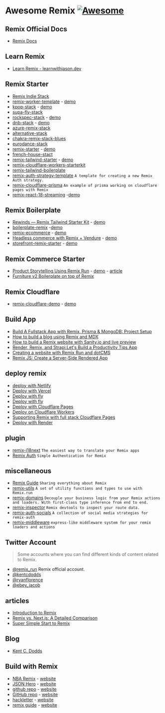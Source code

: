 # **Awesome Remix** [![Awesome](https://cdn.rawgit.com/sindresorhus/awesome/d7305f38d29fed78fa85652e3a63e154dd8e8829/media/badge.svg)](https://github.com/sindresorhus/awesome)

## Remix Official Docs
- [Remix Docs](https://remix.run/docs/en/v1)
## Learn Remix
- [Learn Remix - learnwithjason.dev](https://www.learnwithjason.dev/let-s-learn-remix)

## Remix Starter
- [Remix Indie Stack](https://github.com/remix-run/indie-stack)
- [remix-worker-template](https://github.com/edmundhung/remix-worker-template) - [demo](https://template.remix-run.workers.dev)
- [kpop-stack](https://github.com/netlify-templates/kpop-stack) - [demo](https://kpop-stack.netlify.app/)
- [supa-fly-stack](https://github.com/rphlmr/supa-fly-stack)
- [rockspec-stack](https://github.com/ShafSpecs/rockspec-stack) - [demo](https://rockspec-stack.fly.dev/)
- [dnb-stack](https://github.com/robipop22/dnb-stack) - [demo](https://dnb-stack.vercel.app/)
- [azure-remix-stack](https://github.com/aaronpowell/azure-remix-stack)
- [alternative-stack](alternative-stack)
- [chakra-remix-stack-blues](https://github.com/anubra266/chakra-remix-stack-blues)
- [eurodance-stack](https://github.com/VulcanJS/eurodance-stack)
- [remix-starter](https://github.com/AnandChowdhary/remix-starter) - [demo](https://remix-starter.netlify.app/)
- [french-house-stact](https://github.com/janhesters/french-house-stack)
- [remix-tailwind-starter](https://github.com/mcansh/remix-tailwind-starter) - [demo](https://remix.mcan.sh/)
- [remix-cloudflare-workers-starterkit](https://github.com/okym-t/remix-cloudflare-workers-starterkit)
- [remix-tailwind-boilerplate](https://github.com/ikhwanudin/remix-tailwind-boilerplate)
- [remix-auth-strategy-template](https://github.com/sergiodxa/remix-auth-strategy-template) `A template for creating a new Remix Auth strategy.`
- [remix-cloudflare-prisma](https://github.com/jacobparis/remix-cloudflare-prisma) `An example of prisma working on cloudflare pages with Remix`
- [remix-react-18-streaming](https://github.com/jacob-ebey/remix-react-18-streaming) -[demo](https://remix-react-18-streaming-production.up.railway.app/)


## Remix Boilerplate
- [Rewinds — Remix Tailwind Starter Kit](https://github.com/mhaidarhanif/rewinds) - [demo](https://rewinds.mhaidarhanif.com/)
- [boilerplate-remix](https://github.com/NoQuarterTeam/boilerplate-remix) -[demo](https://boilerplate-remix.noquarter.co/)
- [remix-ecommerce](https://github.com/jacob-ebey/remix-ecommerce) - [demo](https://remix-ecommerce.fly.dev/)
- [Headless commerce with Remix + Vendure](https://github.com/vendure-ecommerce/remix-ecommerce) - [demo](https://remix-vendure.netlify.app/)
- [storefront-remix-starter](https://github.com/vendure-ecommerce/storefront-remix-starter) - [demo](https://remix-storefront.vendure.io/)

## Remix Commerce Starter
- [Product Storytelling Using Remix Run](https://github.com/CrystallizeAPI/product-storytelling-examples) - [demo](https://dounot.milliseconds.live/) - [article](https://crystallize.com/learn/open-source/boilerplates/remix-boilerplate)
- [Furniture v2 Boilerplate on top of Remix](https://github.com/CrystallizeAPI/furniture-remix)

## Remix Cloudflare
- [remix-cloudflare-demo](https://github.com/jacob-ebey/remix-cloudflare-demo) - [demo](https://remix-cloudflare-demo.jacob-ebey.workers.dev/)


## Build App
- [Build A Fullstack App with Remix, Prisma & MongoDB: Project Setup](https://www.prisma.io/blog/fullstack-remix-prisma-mongodb-1-7D0BfTXBmB6r)
- [How to build a blog using Remix and MDX](https://blog.kiradev.co/build-a-blog-using-remix-and-mdx)
- [How to build a Remix website with Sanity.io and live preview](https://www.sanity.io/guides/remix-run-live-preview)
- [Render, Remix, and Strapi:Let's Build a Productivity Tips App](https://render.com/blog/strapiconf-workshop)
- [Creating a website with Remix Run and dotCMS](https://www.dotcms.com/blog/post/creating-a-website-with-remix-run-and-dotcms)
- [Remix JS: Create a Server-Side Rendered App](https://blog.bitsrc.io/create-a-server-side-rendered-app-using-remix-js-b937b5a8fec6)

## deploy remix
- [deploy with Netlify](https://www.netlify.com/blog/how-to-deploy-remix-apps-on-netlify/)
- [Deploy with Vercel](https://vercel.com/guides/deploying-remix-with-vercel)
- [Deploy with fly](https://fly.io/docs/getting-started/remix/)
- [Deploy with fly](https://reactjsexample.com/the-remix-blog-stack-for-deploying-to-fly-with-mdx-sqlite-testing-linting-formatting-etc/)
- [Deploy with Cloudflare Pages](https://developers.cloudflare.com/pages/framework-guides/remix/)
- [Deploy on Cloudflare Workers](https://edmund.dev/articles/deploying-remix-app-on-cloudflare-workers)
- [Supporting Remix with full stack Cloudflare Pages](https://blog.cloudflare.com/remix-on-cloudflare-pages/)
- [Deploy with Render](https://render.com/blog/strapiconf-workshop)

## plugin
- [remix-i18next](https://github.com/sergiodxa/remix-i18next) `The easiest way to translate your Remix apps`
- [Remix Auth](https://github.com/sergiodxa/remix-auth) `Simple Authentication for Remix`

## miscellaneous
- [Remix Guide](https://remix.guide) `Sharing everything about Remix`
- [remix-utils](https://github.com/sergiodxa/remix-utils) `A set of utility functions and types to use with Remix.run`
- [remix-domains](https://github.com/SeasonedSoftware/remix-domains) `Decouple your business logic from your Remix actions and loaders. With first-class type inference from end to end.`
- [remix-inspector](https://github.com/sergiodxa/remix-inspector) `Remix devtools to inspect your route data.`
- [remix-auth-socials](https://github.com/TheRealFlyingCoder/remix-auth-socials) `A collection of social media strategies for remix-auth`
- [remix-middleware](https://github.com/neurosnap/remix-middleware) `express-like middleware system for your remix loaders and actions`

## Twitter Account
> Some accounts where you can find different kinds of content related to Remix.
- [@remix_run](https://twitter.com/remix_run) Remix official account.
- [@kentcdodds](https://twitter.com/kentcdodds)
- [@ryanflorence](https://twitter.com/ryanflorence)
- [@ebey_jacob](https://twitter.com/ebey_jacob)


## articles
- [Introduction to Remix](https://www.thisdot.co/blog/introduction-to-remix)
- [Remix vs. Next.js: A Detailed Comparison](https://blog.bitsrc.io/remix-vs-next-js-a-detailed-comparison-6ff557f7b41f)
- [Super Simple Start to Remix](https://kentcdodds.com/blog/super-simple-start-to-remix)

## Blog
- [Kent C. Dodds](https://kentcdodds.com/blog?q=remix)

## Build with Remix
- [NBA Remix](https://github.com/willianjusten/nba-remix) - [website](https://nba.willianjusten.com.br/)
- [JSON Hero](https://github.com/jsonhero-io/jsonhero-web) - [website](https://jsonhero.io/)
- [github repo](https://github.com/danestves/danestves.com) - [website](https://danestves.com/)
- [GitHub repo](https://github.com/edmundhung/blog) - [website](https://edmund.dev/)
- [hackletter](https://github.com/aravindballa/hackletter) - [website](https://hackletter.email/)
- [remix guide](https://github.com/edmundhung/remix-guide) - [website](https://remix.guide/discover)